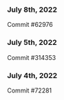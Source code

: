 ### July 8th, 2022

Commit #62976

### July 5th, 2022

Commit #314353


### July 4th, 2022

Commit #72281
